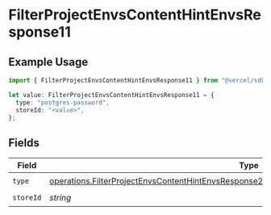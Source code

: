 # FilterProjectEnvsContentHintEnvsResponse11

## Example Usage

```typescript
import { FilterProjectEnvsContentHintEnvsResponse11 } from "@vercel/sdk/models/operations/filterprojectenvs.js";

let value: FilterProjectEnvsContentHintEnvsResponse11 = {
  type: "postgres-password",
  storeId: "<value>",
};
```

## Fields

| Field                                                                                                                                                                                                        | Type                                                                                                                                                                                                         | Required                                                                                                                                                                                                     | Description                                                                                                                                                                                                  |
| ------------------------------------------------------------------------------------------------------------------------------------------------------------------------------------------------------------ | ------------------------------------------------------------------------------------------------------------------------------------------------------------------------------------------------------------ | ------------------------------------------------------------------------------------------------------------------------------------------------------------------------------------------------------------ | ------------------------------------------------------------------------------------------------------------------------------------------------------------------------------------------------------------ |
| `type`                                                                                                                                                                                                       | [operations.FilterProjectEnvsContentHintEnvsResponse200ApplicationJSONResponseBody3Envs11Type](../../models/operations/filterprojectenvscontenthintenvsresponse200applicationjsonresponsebody3envs11type.md) | :heavy_check_mark:                                                                                                                                                                                           | N/A                                                                                                                                                                                                          |
| `storeId`                                                                                                                                                                                                    | *string*                                                                                                                                                                                                     | :heavy_check_mark:                                                                                                                                                                                           | N/A                                                                                                                                                                                                          |